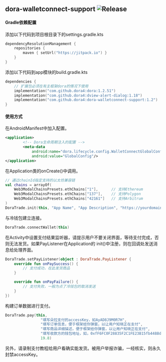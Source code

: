dora-walletconnect-support
![Release](https://jitpack.io/v/dora4/dora-walletconnect-support.svg)
--------------------------------

#### Gradle依赖配置

添加以下代码到项目根目录下的settings.gradle.kts
```kotlin
dependencyResolutionManagement {
    repositories {
        maven { setUrl("https://jitpack.io") }
    }
}
```
添加以下代码到app模块的build.gradle.kts
```kotlin
dependencies {
    // 扩展包必须在有主框架dora的情况下使用
    implementation("com.github.dora4:dora:1.2.51")
    implementation("com.github.dora4:dview-alert-dialog:1.18")
    implementation("com.github.dora4:dora-walletconnect-support:1.2")
}
```

#### 使用方式

在AndroidManifest中加入配置。
```xml
<application>
        <!-- Dora生命周期注入的配置 -->
        <meta-data
            android:name="dora.lifecycle.config.WalletConnectGlobalConfig"
            android:value="GlobalConfig"/>
</application>
```
在Application类的onCreate()中调用。
```kotlin
// 通过chainId指定支持的以太坊兼容链
val chains = arrayOf(
    Web3ModalChainsPresets.ethChains["1"],      // 支持Ethereum
    Web3ModalChainsPresets.ethChains["137"],    // 支持Polygon
    Web3ModalChainsPresets.ethChains["42161"]   // 支持Arbitrum
)
DoraTrade.init(this, "App Name", "App Description", "https://yourdomain.com", chains)
```
与冷钱包建立连接。
```kotlin
DoraTrade.connectWallet(this)
```
在Activity中设置支付结果监听器，请提示用户不要关闭界面，等待支付完成，否则无法发货。如果PayListener在Application的
init()中注册，则在回调处发送消息给处理界面。
```kotlin
DoraTrade.setPayListener(object : DoraTrade.PayListener {
    override fun onPaySuccess() {
        // 支付成功，在此发货商品
    }

    override fun onPayFailure() {
        // 支付失败，一般为点了冷钱包的取消发送
    }
})
```
构建订单数据进行支付。
```kotlin
DoraTrade.pay(this,
                "填写朵拉支付的accessKey，如AyAD8J9M0R7H",
                "填写订单信息，便于框架给你弹窗，以让用户知晓正在支付",
                "填写商品详细描述，便于框架给你弹窗，以让用户知晓正在支付",
                "填写收款方的钱包地址，如，0xfF6FC0F28835F2C1FE23B15fb4488d976B06Dcd9",
                19.8)
```
另外，请录制支付教程给用户看确实能发货。被用户举报诈骗，一经核实，则永久封禁accessKey。



